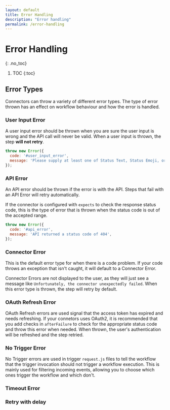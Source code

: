 ```yaml
---
layout: default
title: Error Handling
description: "Error handling"
permalink: /error-handling
---
```


# Error Handling
{: .no_toc}

1. TOC
{:toc}

## Error Types

Connectors can throw a variety of different error types.
The type of error thrown has an effect on workflow behaviour and how the error is handled.

### User Input Error

A user input error should be thrown when you are sure the user input is wrong and the API call will never be valid.
When a user input is thrown, the step **will not retry**.

```js
throw new Error({
  code: '#user_input_error',
  message: 'Please supply at least one of Status Text, Status Emoji, or Status Expiration.',
});
```

### API Error

An API error should be thrown if the error is with the API.
Steps that fail with an API Error will retry automatically.

If the connector is configured with `expects` to check the response status code, this is the type of error that is thrown when the status code is out of the accepted range.

```js
throw new Error({
  code: '#api_error',
  message: 'API returned a status code of 404',
});
```

### Connector Error

This is the default error type for when there is a code problem.
If your code throws an exception that isn't caught, it will default to a Connector Error.

Connector Errors are not displayed to the user, as they will just see a message like `Unfortunately, the connector unexpectedly failed`.
When this error type is thrown, the step will retry by default.

### OAuth Refresh Error

OAuth Refresh errors are used signal that the access token has expired and needs refreshing. 
If your connetors uses OAuth2, it is recommended that you add checks in `afterFailure` to check for the appropriate status code and throw this error when needed.
When thrown, the user's authentication will be refreshed and the step retried.

### No Trigger Error

No Trigger errors are used in trigger `request.js` files to tell the workflow that the trigger invocation should not trigger a workflow execution.
This is mainly used for filtering incoming events, allowing you to choose which ones trigger the workflow and which don't.

### Timeout Error

### Retry with delay


